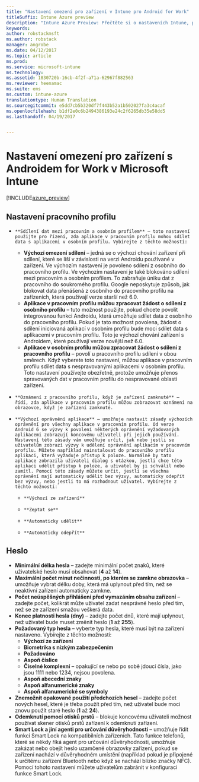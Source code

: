 ```yaml
---
title: "Nastavení omezení pro zařízení v Intune pro Android for Work"
titleSuffix: Intune Azure preview
description: "Intune Azure Preview: Přečtěte si o nastaveních Intune, pomocí kterých můžete řídit nastavení a funkce na zařízeních s Androidem for Work."
keywords: 
author: robstackmsft
ms.author: robstack
manager: angrobe
ms.date: 04/12/2017
ms.topic: article
ms.prod: 
ms.service: microsoft-intune
ms.technology: 
ms.assetid: 1830720b-16cb-4f2f-a71a-62967f882563
ms.reviewer: heenamac
ms.suite: ems
ms.custom: intune-azure
translationtype: Human Translation
ms.sourcegitcommit: e5dd7cb5b320df7f443b52a1b502027fa3c4acaf
ms.openlocfilehash: b1df2e0c6b2494386193e24c2f6265db35e58dd5
ms.lasthandoff: 04/19/2017


---
```


# <a name="android-for-work-device-restriction-settings-in-microsoft-intune"></a>Nastavení omezení pro zařízení s Androidem for Work v Microsoft Intune

[!INCLUDE[azure_preview](../includes/azure_preview.md)]

## <a name="work-profile-settings"></a>Nastavení pracovního profilu
-     **Sdílení dat mezi pracovním a osobním profilem** – toto nastavení použijte pro řízení, zda aplikace v pracovním profilu mohou sdílet data s aplikacemi v osobním profilu. Vybírejte z těchto možností: 
    - **Výchozí omezení sdílení** – jedná se o výchozí chování zařízení při sdílení, které se liší v závislosti na verzi Androidu používané v zařízení. Ve výchozím nastavení je povoleno sdílení z osobního do pracovního profilu. Ve výchozím nastavení je také blokováno sdílení mezi pracovním a osobním profilem. To zabraňuje úniku dat z pracovního do soukromého profilu. Google neposkytuje způsob, jak blokovat data přenášená z osobního do pracovního profilu na zařízeních, která používají verze starší než 6.0.  
    - **Aplikace v pracovním profilu můžou zpracovat žádost o sdílení z osobního profilu** – tuto možnost použijte, pokud chcete povolit integrovanou funkci Androidu, která umožňuje sdílet data z osobního do pracovního profilu. Pokud je tato možnost povolena, žádost o sdílení iniciovaná aplikací v osobním profilu bude moci sdílet data s aplikacemi v pracovním profilu. Toto je výchozí chování zařízení s Androidem, které používají verze novější než 6.0.
    - **Aplikace v osobním profilu můžou zpracovat žádost o sdílení z pracovního profilu** – povolí u pracovního profilu sdílení v obou směrech. Když vyberete toto nastavení, můžou aplikace v pracovním profilu sdílet data s nespravovanými aplikacemi v osobním profilu.  Toto nastavení používejte obezřetně, protože umožňuje přenos spravovaných dat v pracovním profilu do nespravované oblasti zařízení.


-     **Oznámení z pracovního profilu, když je zařízení zamknuté** – řídí, zda aplikace v pracovním profilu můžou zobrazovat oznámení na obrazovce, když je zařízení zamknuté.
-     **Výchozí oprávnění aplikace** – umožňuje nastavit zásady výchozích oprávnění pro všechny aplikace v pracovním profilu. Od verze Android 6 se výzvy k povolení některých oprávnění vyžadovaných aplikacemi zobrazují koncovému uživateli při jejich používání. Nastavení této zásady vám umožňuje určit, jak nebo jestli se uživatelům zobrazí výzvy k udělení oprávnění aplikacím v pracovním profilu. Můžete například nainstalovat do pracovního profilu aplikaci, která vyžaduje přístup k poloze. Normálně by tato aplikace zobrazila uživateli dialog s otázkou, jestli chce této aplikaci udělit přístup k poloze, a uživatel by ji schválil nebo zamítl. Pomocí této zásady můžete určit, jestli se všechna oprávnění mají automaticky udělit bez výzvy, automaticky odepřít bez výzvy, nebo jestli to má rozhodnout uživatel. Vybírejte z těchto možností:
    -     **Výchozí ze zařízení**
    -     **Zeptat se**
    -     **Automaticky udělit**
    -     **Automaticky odepřít**

## <a name="password"></a>Heslo

- **Minimální délka hesla** – zadejte minimální počet znaků, které uživatelské heslo musí obsahovat (**4** až **14**).
- **Maximální počet minut nečinnosti, po kterém se zamkne obrazovka** – umožňuje vybrat délku doby, která má uplynout před tím, než se neaktivní zařízení automaticky zamkne.
- **Počet neúspěšných přihlášení před vymazáním obsahu zařízení** – zadejte počet, kolikrát může uživatel zadat nesprávné heslo před tím, než se ze zařízení smažou veškerá data.
- **Konec platnosti hesla (dny)** – zadejte počet dnů, které mají uplynout, než uživatel bude muset změnit heslo (**1** až **255**).
- **Požadovaný typ hesla** – vyberte typ hesla, které musí být na zařízení nastaveno. Vybírejte z těchto možností:
    - **Výchozí ze zařízení**
    - **Biometrika s nízkým zabezpečením**
    - **Požadováno**
    - **Aspoň číslice**
    - **Číselné komplexní** – opakující se nebo po sobě jdoucí čísla, jako jsou 1111 nebo 1234, nejsou povolena.
    - **Aspoň abecední znaky**
    - **Aspoň alfanumerické znaky**
    - **Aspoň alfanumerické se symboly**
- **Znemožnit opakované použití předchozích hesel** – zadejte počet nových hesel, které je třeba použít před tím, než uživatel bude moci znovu použít staré heslo (**1** až **24**).
- **Odemknutí pomocí otisků prstů** – blokuje koncovému uživateli možnost používat skener otisků prstů zařízení k odemknutí zařízení.
- **Smart Lock a jiní agenti pro určování důvěryhodnosti** – umožňuje řídit funkci Smart Lock na kompatibilních zařízeních. Tato funkce telefonů, které se někdy říká agent pro určování důvěryhodnosti, umožňuje zakázat nebo obejít heslo uzamčené obrazovky zařízení, pokud se zařízení nachází v důvěryhodném umístění (například pokud je připojené k určitému zařízení Bluetooth nebo když se nachází blízko značky NFC). Pomocí tohoto nastavení můžete uživatelům zabránit v konfiguraci funkce Smart Lock.


